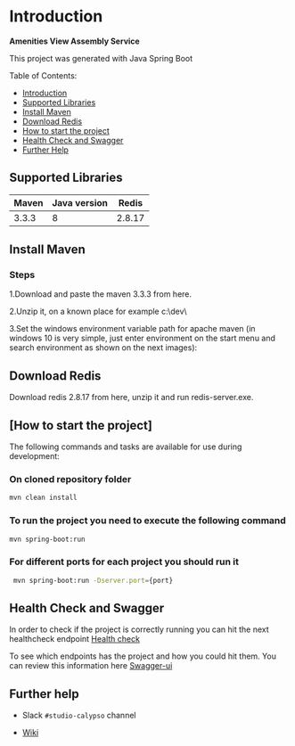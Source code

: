 # Introduction

**Amenities View Assembly Service**

This project was generated with Java Spring Boot

Table of Contents:

- [Introduction](#introduction)
- [Supported Libraries](#supported-libraries)
- [Install Maven](#install-maven)
- [Download Redis](#download-redis)
- [How to start the project](#how-to-start-the-project)
- [Health Check and Swagger](#health-check-and-swagger)
- [Further Help](#further-help)

## Supported Libraries

|   Maven  |  Java version  | Redis |
|----------|--------|--------|
| 3.3.3   | 8 | 2.8.17 |


## Install Maven

### Steps

1.Download and paste the maven 3.3.3 from here.

2.Unzip it, on a known place for example c:\dev\

3.Set the windows environment variable path for apache maven (in windows 10 is very 
simple, just enter environment on the start menu and search environment as shown on the next images): 











## Download Redis

Download redis 2.8.17 from here, unzip it and run redis-server.exe.

## [How to start the project]

The following commands and tasks are available for use during development:

### On cloned repository folder

```bash
mvn clean install
```

### To run the project you need to execute the following command

```bash 
mvn spring-boot:run
```

### For different ports for each project you should run it
```bash 
 mvn spring-boot:run -Dserver.port={port}
```

## Health Check and Swagger

In order to check if the project is correctly running you can hit the next healthcheck endpoint
[Health check](http://localhost:8090/dcl-amenities-vas/healthcheck)

To see which endpoints has the project and how you could hit them. You can review this information here
[Swagger-ui](http://localhost:8090/dcl-amenities-vas/swagger-ui.html#/)

## Further help

- Slack `#studio-calypso` channel

- [Wiki](https://wiki.wdpro.wdig.com/pages/viewpage.action?pageId=137112339)
